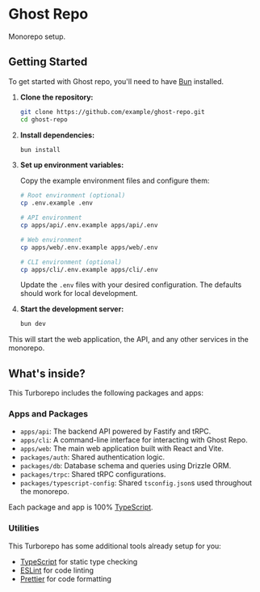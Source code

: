 # Ghost Repo

Monorepo setup.

## Getting Started

To get started with Ghost repo, you'll need to have [Bun](https://bun.sh/) installed.

1.  **Clone the repository:**

    ```sh
    git clone https://github.com/example/ghost-repo.git
    cd ghost-repo
    ```

2.  **Install dependencies:**

    ```sh
    bun install
    ```

3.  **Set up environment variables:**

    Copy the example environment files and configure them:

    ```sh
    # Root environment (optional)
    cp .env.example .env
    
    # API environment
    cp apps/api/.env.example apps/api/.env
    
    # Web environment
    cp apps/web/.env.example apps/web/.env
    
    # CLI environment (optional)
    cp apps/cli/.env.example apps/cli/.env
    ```

    Update the `.env` files with your desired configuration. The defaults should work for local development.

4.  **Start the development server:**

    ```sh
    bun dev
    ```

This will start the web application, the API, and any other services in the monorepo.

## What's inside?

This Turborepo includes the following packages and apps:

### Apps and Packages

-   `apps/api`: The backend API powered by Fastify and tRPC.
-   `apps/cli`: A command-line interface for interacting with Ghost Repo.
-   `apps/web`: The main web application built with React and Vite.
-   `packages/auth`: Shared authentication logic.
-   `packages/db`: Database schema and queries using Drizzle ORM.
-   `packages/trpc`: Shared tRPC configurations.
-   `packages/typescript-config`: Shared `tsconfig.json`s used throughout the monorepo.

Each package and app is 100% [TypeScript](https://www.typescriptlang.org/).

### Utilities

This Turborepo has some additional tools already setup for you:

-   [TypeScript](https://www.typescriptlang.org/) for static type checking
-   [ESLint](https://eslint.org/) for code linting
-   [Prettier](https://prettier.io) for code formatting
